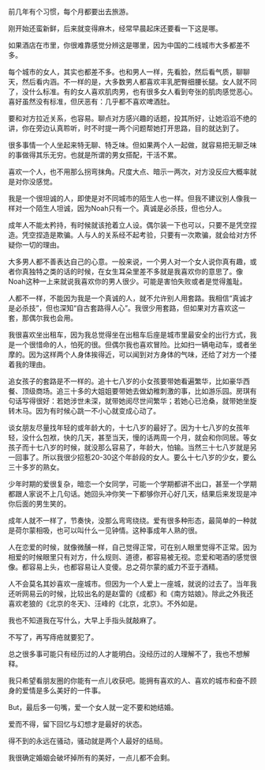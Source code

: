 前几年有个习惯，每个月都要出去旅游。

刚开始还蛮新鲜，后来就变得麻木，经常早晨起床还要看一下这是哪。

如果酒店在市里，你很难靠感觉分辨这是哪里，因为中国的二线城市大多都差不多。

每个城市的女人，其实也都差不多。也和男人一样，先看脸，然后看气质，聊聊天，然后看内涵。不一样的是，大多数男人都喜欢丰乳肥臀细腰长腿。女人就不同了，没什么标准。有的女人喜欢肌肉男，也有很多女人看到夸张的肌肉感觉恶心。喜好虽然没有标准，但厌恶有：几乎都不喜欢啤酒肚。

要和对方拉近关系，也容易。聊点对方感兴趣的话题，投其所好，让她滔滔不绝的讲，你在旁边认真聆听，时不时提一两个问题帮她打开思路，目的就达到了。

很多事情一个人坐起来特无聊、特乏味。但如果两个人一起做，就容易把无聊乏味的事做得其乐无穷。也就是所谓的男女搭配，干活不累。

喜欢一个人，也不用那么拐弯抹角。尺度大点、暗示一两次，对方没反应大概率就是对你没感觉。

我是一个很坦诚的人，即使是对不同城市的陌生人也一样。但我不建议别人像我一样对一个陌生人坦诚，因为Noah只有一个。真诚是必杀技，但也分人。

成年人不能太矜持，有时候就该抢着立人设。偶尔装一下也可以，只要不是凭空捏造。凭空捏造是欺骗。人与人的关系经不起考验，只要有一次欺骗，就会给对方怀疑你一切的理由。

大多男人都不善表达自己的心意。一般来说，一个男人对一个女人说你真有趣，或者你真独特之类的话的时候，在女生耳朵里差不多就是我喜欢你的意思了。像Noah这种一上来就说我喜欢你的男人很少。可能是害怕失败或者是觉得羞耻。

人都不一样，不能因为我是一个真诚的人，就不允许别人用套路。我相信“真诚才是必杀技”，但也深知“自古套路得人心”。我很少用套路，但如果对方喜欢这一套，那偶尔我也会用。

我很喜欢坐出租车，因为我总觉得坐在出租车后座是城市里最安全的出行方式，我是一个很惜命的人，怕死的很。但偶尔我也喜欢冒险。比如扫一辆电动车，或者坐摩的。因为这样两个人身体挨得近，可以闻到对方身体的气味，还给了对方一个搂着我的理由。

追女孩子的套路是不一样的。追十七八岁的小女孩要带她看遍繁华，比如豪华西餐、顶级商场。追三十多的大姐姐要带她去做幼稚刺激的事，比如游乐园。房琪有句话写得很好：若她涉世未深，就带她阅尽世间繁华；若她心已沧桑，就带她坐旋转木马。因为有时候心跳一不小心就变成心动了。

谈女朋友尽量找年轻的或年龄大的，十七八岁的最好了。因为十七八岁的女孩年轻，没什么包袱，快的几天，甚至当天，慢的话两周一个月，就会和你同居。等女孩子而十七八岁的时候，就没那么容易了，年龄大，怕输。当然三十七八岁就是另一回事了。所以我很少招惹20-30这个年龄段的女人。要么十七八岁的少女，要么三十多岁的熟女。

少年时期的爱很复杂，暗恋一个女同学，可能一个学期都讲不出口，甚至一个学期都跟人家说不上几句话。她回头冲你笑一下都够你开心好几天，结果后来发现是冲你后面的男生笑的。

成年人就不一样了，节奏快，没那么弯弯绕绕。爱有很多种形态，最简单的一种就是荷尔蒙相吸，也可以叫什么一见钟情。这种事成年人熟的很。

人在恋爱的时候，就像微醺一样，自己觉得正常，可在别人眼里觉得不正常。因为相爱的时候眼里只有对方，什么规则、道德，都容易被无视。恋爱和喝酒的感觉很像。都容易上头，也都容易让人变傻。总之荷尔蒙的威力不亚于酒精。

人不会莫名其妙喜欢一座城市。但因为一个人爱上一座城，就说的过去了。当年我还听网易云的时候，比较出名的是赵雷的《成都》和《南方姑娘》。除此之外我还喜欢老狼的《北京的冬天》、汪峰的《北京，北京》。不外如是。

我也不知道我在写什么，大早上手指头就敲麻了。

不写了，再写痔疮就要犯了。

总之很多事可能只有经历过的人才能明白。没经历过的人理解不了，我也不想解释。

我只希望看朋友圈的你能有一点儿收获吧。能拥有喜欢的人、喜欢的城市和奋不顾身的爱情是多么美好的一件事。

But，最后多一句嘴，爱一个女人就一定不要和她结婚。

爱而不得，留下回忆与幻想才是最好的状态。

得不到的永远在骚动，骚动就是两个人最好的结局。

我很确定婚姻会破坏掉所有的美好，一点儿都不会剩。
